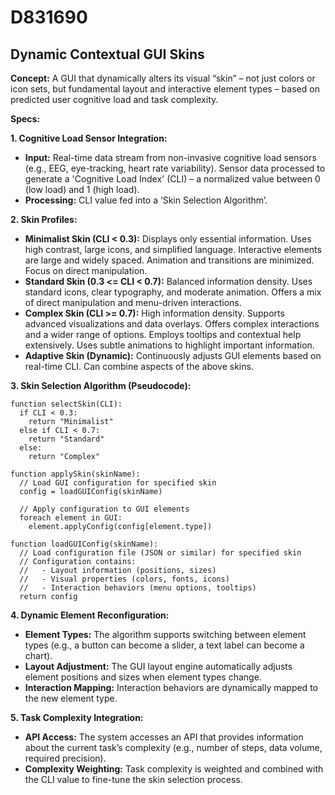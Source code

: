 # D831690

## Dynamic Contextual GUI Skins

**Concept:** A GUI that dynamically alters its visual “skin” – not just colors or icon sets, but fundamental layout and interactive element types – based on predicted user cognitive load and task complexity.

**Specs:**

**1. Cognitive Load Sensor Integration:**
   *   **Input:** Real-time data stream from non-invasive cognitive load sensors (e.g., EEG, eye-tracking, heart rate variability).  Sensor data processed to generate a 'Cognitive Load Index' (CLI) – a normalized value between 0 (low load) and 1 (high load).
   *   **Processing:**  CLI value fed into a ‘Skin Selection Algorithm’.

**2. Skin Profiles:**
   *   **Minimalist Skin (CLI < 0.3):**  Displays only essential information.  Uses high contrast, large icons, and simplified language. Interactive elements are large and widely spaced.  Animation and transitions are minimized. Focus on direct manipulation.
   *   **Standard Skin (0.3 <= CLI < 0.7):**  Balanced information density.  Uses standard icons, clear typography, and moderate animation.  Offers a mix of direct manipulation and menu-driven interactions.
   *   **Complex Skin (CLI >= 0.7):** High information density. Supports advanced visualizations and data overlays. Offers complex interactions and a wider range of options.  Employs tooltips and contextual help extensively.  Uses subtle animations to highlight important information.
   *   **Adaptive Skin (Dynamic):** Continuously adjusts GUI elements based on real-time CLI. Can combine aspects of the above skins.

**3. Skin Selection Algorithm (Pseudocode):**

```
function selectSkin(CLI):
  if CLI < 0.3:
    return "Minimalist"
  else if CLI < 0.7:
    return "Standard"
  else:
    return "Complex"

function applySkin(skinName):
  // Load GUI configuration for specified skin
  config = loadGUIConfig(skinName)

  // Apply configuration to GUI elements
  foreach element in GUI:
    element.applyConfig(config[element.type])

function loadGUIConfig(skinName):
  // Load configuration file (JSON or similar) for specified skin
  // Configuration contains:
  //   - Layout information (positions, sizes)
  //   - Visual properties (colors, fonts, icons)
  //   - Interaction behaviors (menu options, tooltips)
  return config
```

**4. Dynamic Element Reconfiguration:**

   *   **Element Types:** The algorithm supports switching between element types (e.g., a button can become a slider, a text label can become a chart).
   *   **Layout Adjustment:**  The GUI layout engine automatically adjusts element positions and sizes when element types change.
   *   **Interaction Mapping:**  Interaction behaviors are dynamically mapped to the new element type.

**5. Task Complexity Integration:**

   *   **API Access:** The system accesses an API that provides information about the current task’s complexity (e.g., number of steps, data volume, required precision).
   *   **Complexity Weighting:** Task complexity is weighted and combined with the CLI value to fine-tune the skin selection process.